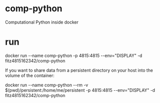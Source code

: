 # comp-python
Computational Python inside docker

# run 
docker run --name comp-python -p 4815:4815 --env="DISPLAY" -d fitz4815162342/comp-python

If you want to share data from a persistent directory on your host into the volume of the container:

docker run --name comp-python --rm -v $(pwd)/persistent:/home/me/persistent -p 4815:4815 --env="DISPLAY" -d fitz4815162342/comp-python
